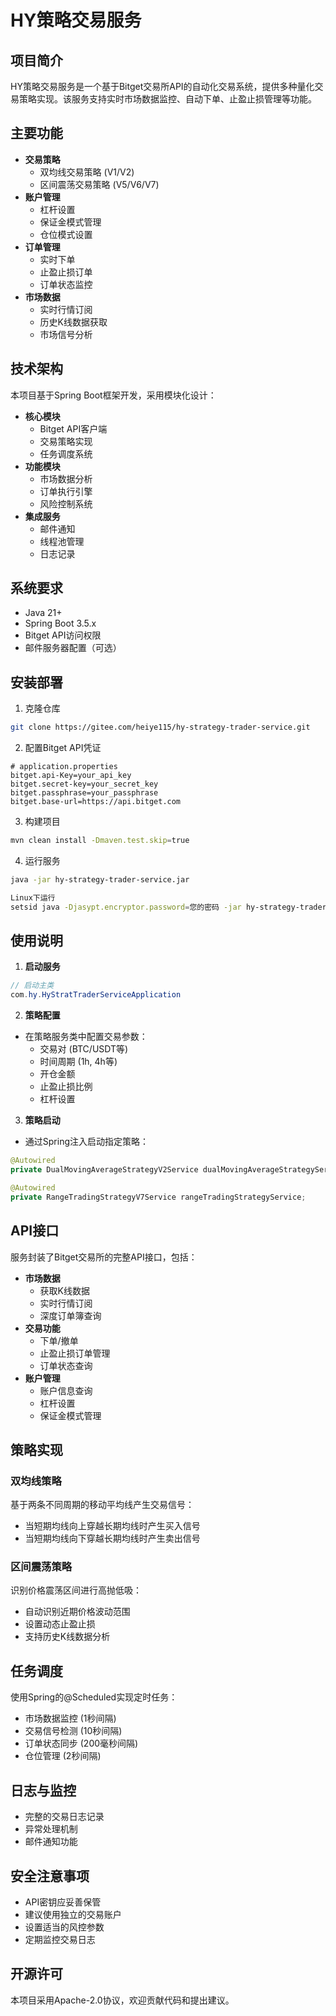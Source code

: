 # HY策略交易服务

## 项目简介
HY策略交易服务是一个基于Bitget交易所API的自动化交易系统，提供多种量化交易策略实现。该服务支持实时市场数据监控、自动下单、止盈止损管理等功能。

## 主要功能
- **交易策略**
  - 双均线交易策略 (V1/V2)
  - 区间震荡交易策略 (V5/V6/V7)
- **账户管理**
  - 杠杆设置
  - 保证金模式管理
  - 仓位模式设置
- **订单管理**
  - 实时下单
  - 止盈止损订单
  - 订单状态监控
- **市场数据**
  - 实时行情订阅
  - 历史K线数据获取
  - 市场信号分析

## 技术架构
本项目基于Spring Boot框架开发，采用模块化设计：
- **核心模块**
  - Bitget API客户端
  - 交易策略实现
  - 任务调度系统
- **功能模块**
  - 市场数据分析
  - 订单执行引擎
  - 风险控制系统
- **集成服务**
  - 邮件通知
  - 线程池管理
  - 日志记录

## 系统要求
- Java 21+
- Spring Boot 3.5.x
- Bitget API访问权限
- 邮件服务器配置（可选）

## 安装部署
1. 克隆仓库
```bash
git clone https://gitee.com/heiye115/hy-strategy-trader-service.git
```
2. 配置Bitget API凭证
```properties
# application.properties
bitget.api-Key=your_api_key
bitget.secret-key=your_secret_key
bitget.passphrase=your_passphrase
bitget.base-url=https://api.bitget.com
```
3. 构建项目
```bash
mvn clean install -Dmaven.test.skip=true
```
4. 运行服务
```bash
java -jar hy-strategy-trader-service.jar

Linux下运行
setsid java -Djasypt.encryptor.password=您的密码 -jar hy-strategy-trader-service.jar > app.log 2>&1 &
```

## 使用说明
1. **启动服务**
```java
// 启动主类
com.hy.HyStratTraderServiceApplication
```

2. **策略配置**
- 在策略服务类中配置交易参数：
  - 交易对 (BTC/USDT等)
  - 时间周期 (1h, 4h等)
  - 开仓金额
  - 止盈止损比例
  - 杠杆设置

3. **策略启动**
- 通过Spring注入启动指定策略：
```java
@Autowired
private DualMovingAverageStrategyV2Service dualMovingAverageStrategyService;

@Autowired
private RangeTradingStrategyV7Service rangeTradingStrategyService;
```

## API接口
服务封装了Bitget交易所的完整API接口，包括：
- **市场数据**
  - 获取K线数据
  - 实时行情订阅
  - 深度订单簿查询
- **交易功能**
  - 下单/撤单
  - 止盈止损订单管理
  - 订单状态查询
- **账户管理**
  - 账户信息查询
  - 杠杆设置
  - 保证金模式管理

## 策略实现
### 双均线策略
基于两条不同周期的移动平均线产生交易信号：
- 当短期均线向上穿越长期均线时产生买入信号
- 当短期均线向下穿越长期均线时产生卖出信号

### 区间震荡策略
识别价格震荡区间进行高抛低吸：
- 自动识别近期价格波动范围
- 设置动态止盈止损
- 支持历史K线数据分析

## 任务调度
使用Spring的@Scheduled实现定时任务：
- 市场数据监控 (1秒间隔)
- 交易信号检测 (10秒间隔)
- 订单状态同步 (200毫秒间隔)
- 仓位管理 (2秒间隔)

## 日志与监控
- 完整的交易日志记录
- 异常处理机制
- 邮件通知功能

## 安全注意事项
- API密钥应妥善保管
- 建议使用独立的交易账户
- 设置适当的风控参数
- 定期监控交易日志

## 开源许可
本项目采用Apache-2.0协议，欢迎贡献代码和提出建议。